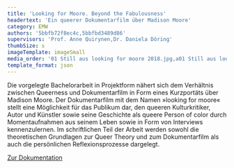 ```yaml
---
title: 'Looking for Moore. Beyond the Fabulousness'
headertext: 'Ein queerer Dokumentarfilm über Madison Moore'
category: EMW
authors: '5bbfb72f8ec4c,5bbfbd3489d86'
supervisors: 'Prof. Anne Quirynen,Dr. Daniela Döring'
thumbSize: s
imageTemplate: imageSmall
media_order: '01 Still aus looking for moore 2018.jpg,a01 Still aus looking for moore 2018.jpg,02 Still aus looking for moore 2018.jpg,03 Still aus looking for moore 2018 Copyright Luke Carlisle.jpg,04 Filmplakat looking for moore 2018.jpg'
template_format: json
---
```


Die vorgelegte Bachelorarbeit in Projektform nähert sich dem Verhältnis zwischen Queerness und Dokumentarfilm in Form eines Kurzportäts über Madison Moore. Der Dokumentarfilm mit dem Namen »looking for moore« stellt eine Möglichkeit für das Publikum dar, den queeren Kulturkritiker, Autor und Künstler sowie seine Geschichte als queere Person of color durch Momentaufnahmen aus seinem Leben sowie in Form von Interviews kennenzulernen. Im schriftlichen Teil der Arbeit werden sowohl die theoretischen Grundlagen zur Queer Theory und zum Dokumentarfilm als auch die persönlichen Reflexionsprozesse dargelegt.  

<a href="https://youtu.be/H3SdDgyTRKE" target="_blank">Zur Dokumentation</a>